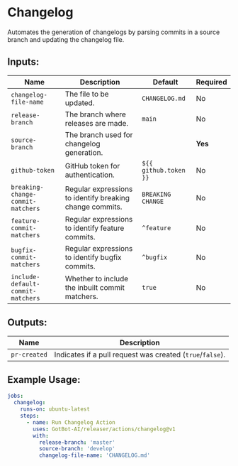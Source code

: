 # Changelog

Automates the generation of changelogs by parsing commits in a source branch and updating the changelog file.

## Inputs:

| Name                         | Description                                              | Default                  | Required |
|------------------------------|----------------------------------------------------------|--------------------------|----------|
| `changelog-file-name`        | The file to be updated.                                  | `CHANGELOG.md`           | No       |
| `release-branch`             | The branch where releases are made.                      | `main`                   | No       |
| `source-branch`              | The branch used for changelog generation.                |                          | **Yes**  |
| `github-token`               | GitHub token for authentication.                         | `${{ github.token }}`    | No       |
| `breaking-change-commit-matchers` | Regular expressions to identify breaking change commits. | `BREAKING CHANGE`        | No       |
| `feature-commit-matchers`    | Regular expressions to identify feature commits.         | `^feature`               | No       |
| `bugfix-commit-matchers`     | Regular expressions to identify bugfix commits.          | `^bugfix`                | No       |
| `include-default-commit-matchers` | Whether to include the inbuilt commit matchers.          | `true`                   | No       |

## Outputs:

| Name            | Description                                   |
|-----------------|-----------------------------------------------|
| `pr-created`    | Indicates if a pull request was created (`true`/`false`). |

## Example Usage:

```yaml
jobs:
  changelog:
    runs-on: ubuntu-latest
    steps:
      - name: Run Changelog Action
        uses: GotBot-AI/releaser/actions/changelog@v1
        with:
          release-branch: 'master'
          source-branch: 'develop'
          changelog-file-name: 'CHANGELOG.md'
```